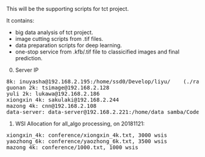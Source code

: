 This will be the supporting scripts for tct project.

It contains:  
 - big data analysis of tct project.
 - image cutting scripts from .tif files.
 - data preparation scripts for deep learning.
 - one-stop service from .kfb/.tif file to classicified images and final prediction.


0. Server IP
<pre>
8k: inuyasha@192.168.2.195:/home/ssd0/Develop/liyu/    (./raid_set.sh)
guonan 2k: tsimage@192.168.2.128
yuli 2k: lukawa@192.168.2.186
xiongxin 4k: sakulaki@192.168.2.244
mazong 4k: cnn@192.168.2.108
data-server: data-server@192.168.2.221:/home/data_samba/Code_by_yuli/
</pre>

1. WSI Allocation for all_algo processing, on 20181121:
<pre>
xiongxin_4k: conference/xiongxin_4k.txt, 3000 wsis
yaozhong_6k: conference/yaozhong_6k.txt, 3500 wsis
mazong_4k: conference/1000.txt, 1000 wsis
</pre>
